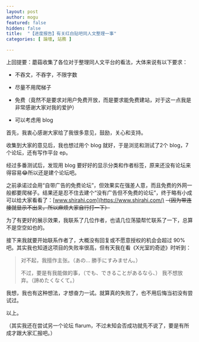 ```yaml
---
layout: post
author: mogu
featured: false
hidden: false
title:  "【进度报告】有关红白贴吧同人文整理一事"
categories: [ 論壇, 站務 ]

---
```

上回提要：蘑菇收集了各位对于整理同人文平台的看法，大体来说有以下要求：

+ 不吞文，不吞字，不限字数

+ 尽量不用爬梯子

+ 免费（竟然不是要求对用户免费开放，而是要求能免费建站，对于这一点我是非常感谢大家对我的爱护）

+ 可以考虑用 blog

首先，我衷心感谢大家给了我很多意见，鼓励，关心和支持。

收集到大家的意见后，我也想过用个 blog 就好，于是浏览和测试了2个 blog，7个论坛，还有写作平台 ep。

经过多番测试后，发现用 blog 要好好的显示分类和作者标签，原来还没有论坛来得容易😂所以还是建个论坛吧。

之前承诺过会用“自带广告的免费论坛”，但效果实在强差人意，而且免费的外网一般都要爬梯子。结果还是忍不住去建个“没有广告但不免费的论坛”，终于略有小成可以给大家看看了：[www.shirahi.com](https://www.shirahi.com/) ~~（因为带连接就显示不出来，所以麻烦大家自行打一下）~~

为了有更好的展示效果，我联系了几位作者，也请几位荡猿帮忙联系了一下，总算不是空空如也的。

接下来我就要开始联系作者了，大概没有回复或不愿意授权的机会会超过 90% 吧。其实我也知道这项目的失败率很高，但有天我在看《X光室的奇迹》时听到：

> 对不起，我擅作主张。（あの… 勝手にすみません。）
> 
> 不过，要是有我能做的事，（でも、できることがあるなら、）
> 我不想放弃。（諦めたくなくて。）

我想，我也有这种想法，才想奋力一试。就算真的失败了，也不用后悔当初没有尝试过。

以上。

（其实我还在尝试另一个论坛 flarum，不过未知会否成功就先不说了，要是有所成才跟大家汇报吧。）
